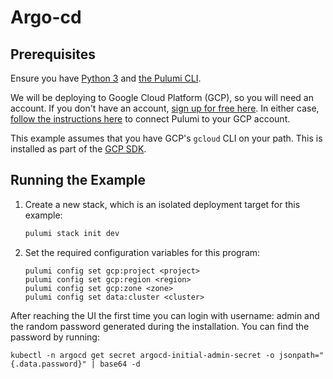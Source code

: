 # Argo-cd

## Prerequisites

Ensure you have [Python 3](https://www.python.org/downloads/) and [the Pulumi CLI](https://www.pulumi.com/docs/get-started/install/).

We will be deploying to Google Cloud Platform (GCP), so you will need an account. If you don't have an account,
[sign up for free here](https://cloud.google.com/free/). In either case,
[follow the instructions here](https://www.pulumi.com/docs/intro/cloud-providers/gcp/setup/) to connect Pulumi to your GCP account.

This example assumes that you have GCP's `gcloud` CLI on your path. This is installed as part of the
[GCP SDK](https://cloud.google.com/sdk/).


## Running the Example

1. Create a new stack, which is an isolated deployment target for this example:

    ```bash
    pulumi stack init dev
    ```

2. Set the required configuration variables for this program:

    ```
    pulumi config set gcp:project <project>
    pulumi config set gcp:region <region>
    pulumi config set gcp:zone <zone>
    pulumi config set data:cluster <cluster>
    ```

After reaching the UI the first time you can login with username: admin and the random password generated during the installation. You can find the password by running:
```
kubectl -n argocd get secret argocd-initial-admin-secret -o jsonpath="{.data.password}" | base64 -d
```